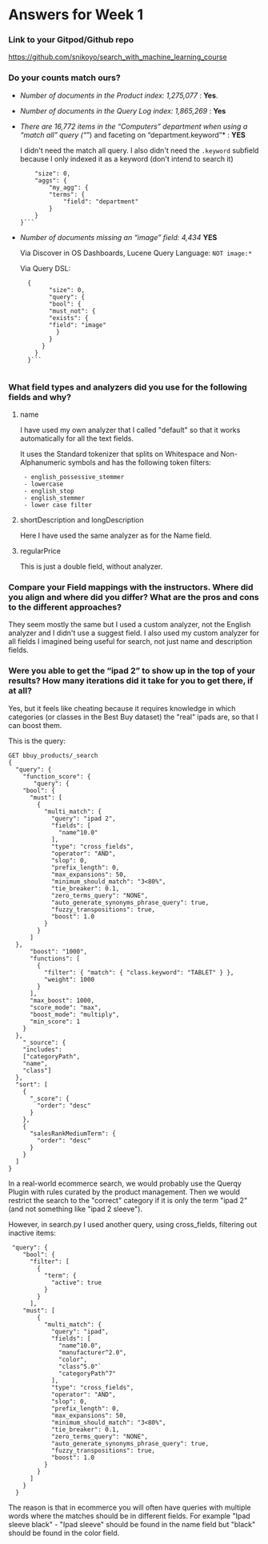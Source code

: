 # Answers for Week 1

### Link to your Gitpod/Github repo 

https://github.com/snikoyo/search_with_machine_learning_course


### Do your counts match ours?

- *Number of documents in the Product index: 1,275,077* : **Yes**.

- *Number of documents in the Query Log index: 1,865,269* : **Yes**

- *There are 16,772 items in the “Computers” department when using a “match all” query (“*”) and faceting on “department.keyword”* : **YES**

    I didn't need the match all query. I also didn't need the `.keyword` subfield because I only indexed it as a keyword (don't intend to search it)

    ```POST bbuy_products/_search
        "size": 0, 
        "aggs": {
            "my_agg": {
            "terms": {
                "field": "department"
            }
        }
    }```

- *Number of documents missing an “image” field: 4,434* **YES**

  Via Discover in OS Dashboards, Lucene Query Language: `NOT image:*`

  Via Query DSL: 

  ```POST bbuy_products/_search
    {
          "size": 0, 
          "query": {
          "bool": {
          "must_not": {
          "exists": {
          "field": "image"
            }
          }
        }
      }
    }```


### What field types and analyzers did you use for the following fields and why?

1. name

    I have used my own analyzer that I called "default" so that it works automatically for all the text fields. 
    
    It uses the Standard tokenizer that splits on Whitespace and Non-Alphanumeric symbols and has the following token filters:

        - english_possessive_stemmer
        - lowercase
        - english_stop
        - english_stemmer
        - lower case filter

2. shortDescription and longDescription

    Here I have used the same analyzer as for the Name field.

3. regularPrice

    This is just a double field, without analyzer. 


### Compare your Field mappings with the instructors. Where did you align and where did you differ? What are the pros and cons to the different approaches?

They seem mostly the same but I used a custom analyzer, not the English analyzer and I didn't use a suggest field. I also used my custom analyzer for all fields I imagined being useful for search,
not just name and description fields. 

### Were you able to get the “ipad 2” to show up in the top of your results? How many iterations did it take for you to get there, if at all?

Yes, but it feels like cheating because it requires knowledge in which categories (or classes in the Best Buy dataset) the "real" ipads are, so that I can boost them.

This is the query:

```
GET bbuy_products/_search
{
  "query": {
    "function_score": {
       "query": {
    "bool": {
      "must": [
        {
          "multi_match": {
            "query": "ipad 2",
            "fields": [
              "name^10.0"
            ],
            "type": "cross_fields",
            "operator": "AND",
            "slop": 0,
            "prefix_length": 0,
            "max_expansions": 50,
            "minimum_should_match": "3<80%",
            "tie_breaker": 0.1,
            "zero_terms_query": "NONE",
            "auto_generate_synonyms_phrase_query": true,
            "fuzzy_transpositions": true,
            "boost": 1.0
          }
        }
      ]
  },
      "boost": "1000", 
      "functions": [
        {
          "filter": { "match": { "class.keyword": "TABLET" } },
          "weight": 1000
        }
      ],
      "max_boost": 1000,
      "score_mode": "max",
      "boost_mode": "multiply",
      "min_score": 1
    }
  },
    "_source": {
    "includes": 
    ["categoryPath",  
    "name",
    "class"]
  },
  "sort": [
    {
      "_score": {
        "order": "desc"
      }
    },
    {
      "salesRankMediumTerm": {
        "order": "desc"
      }
    }
  ]
}
```

In a real-world ecommerce search, we would probably use the Querqy Plugin with rules curated by the product management. 
Then we would restrict the search to the "correct" category if it is only the term "ipad 2" (and not something like "ipad 2 sleeve").

However, in search.py I used another query, using cross_fields, filtering out inactive items:

```
 "query": {
    "bool": {
      "filter": [
        {
          "term": {
            "active": true
          }
        }
      ],
    "must": [
        {
          "multi_match": {
            "query": "ipad",
            "fields": [
              "name^10.0",
              "manufacturer^2.0",
              "color",
              "class^5.0"`
              "categoryPath^7"
            ],
            "type": "cross_fields",
            "operator": "AND",
            "slop": 0,
            "prefix_length": 0,
            "max_expansions": 50,
            "minimum_should_match": "3<80%",
            "tie_breaker": 0.1,
            "zero_terms_query": "NONE",
            "auto_generate_synonyms_phrase_query": true,
            "fuzzy_transpositions": true,
            "boost": 1.0
          }
        }
      ]
    }
  }
```

 The reason is that in ecommerce you will often have queries with multiple 
words where the matches should be in different fields. For example "Ipad sleeve black" - "Ipad sleeve" should be found in the name field but 
"black" should be found in the color field. 

